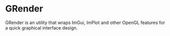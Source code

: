 # GRender

GRender is an utility that wraps ImGui, ImPlot and other OpenGL features for a quick graphical interface design. 